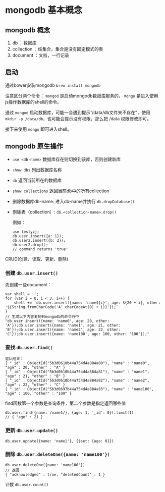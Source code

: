 # mongodb 基本概念

## mongodb 概念

1. db： 数据库
2. collection ：结集合，集合是没有固定模式的表
3. document ：文档，一行记录

## 启动

通过bower安装mongodb `brew install mongodb`

注意区分两个命令： `mongod` 是启动mongodb数据库服务的， `mongo` 是进入使用js操作数据库的shell的命令。

通过 `mongod` 启动数据库，可能一会遇到提示“/data/db文件夹不存在”，使用 `mkdir -p /data/db`，也可能会提示没有权限，那么把 /data 权限修改即可。

接下来使用 `mongo` 即可进入shell。

## mongodb 原生操作

- `use <db-name>` 数据库存在则切换到该库，否则创建新库
- `show dbs` 列出数据库名称
- `db` 返回当前所在的数据库
- `show collections` 返回当前db中的所有collection
- 删除数据库db-name: 进入db-name并执行 `db.dropDatabase()`
- 删除表（collection）: `db.<collection-name>.drop()`

    例如：
    ```
    use testyzj;
    db.user.insert({a: 1});
    db.user2.insert({b: 2});
    db.user2.drop();
    // command returns 'true'
    ```

CRUD(创建、读取、更新、删除)

### 创建 `db.user.insert()`

先创建一些document：
```
var shell = '';
for (var i = 0; i < 3; i++) {
    shell += `db.user.insert({name: 'name${i}', age: ${20 + i}, other: '${String.fromCharCode('A'.charCodeAt(0) + i)}'});`
}
// 生成以下内容复制到mongodb的命令行中
"db.user.insert({name: 'name0', age: 20, other: 'A'});db.user.insert({name: 'name1', age: 21, other: 'B'});db.user.insert({name: 'name2', age: 22, other: 'C'});db.user.insert({name: 'name100', age: 100, other: '100'});"
```

### 查找 `db.user.find()`

```
返回结果：
{ "_id" : ObjectId("5b3d0610b44a754d4a884a80"), "name" : "name0", "age" : 20, "other" : "A" }
{ "_id" : ObjectId("5b3d0610b44a754d4a884a81"), "name" : "name1", "age" : 21, "other" : "B" }
{ "_id" : ObjectId("5b3d0610b44a754d4a884a82"), "name" : "name2", "age" : 22, "other" : "C" }
{ "_id" : ObjectId("5b3d0697b44a754d4a884a83"), "name" : "name100", "age" : 100, "other" : "100" }
```

find函数第一个参数是查询条件，第二个参数是指定返回哪些值
```
db.user.find({name: /name1/}, {age: 1, '_id': 0}).limit(1)
// { "age" : 21 }
```

### 更新 `db.user.update()`

```
db.user.update({name: 'name1'}, {$set: {age: 0}})
```

### 删除 `db.user.deleteOne({name: 'name100'})`

```
db.user.deleteOne({name: 'name100'})
// 返回
{ "acknowledged" : true, "deletedCount" : 1 }
```

计数 `db.user.count()`

